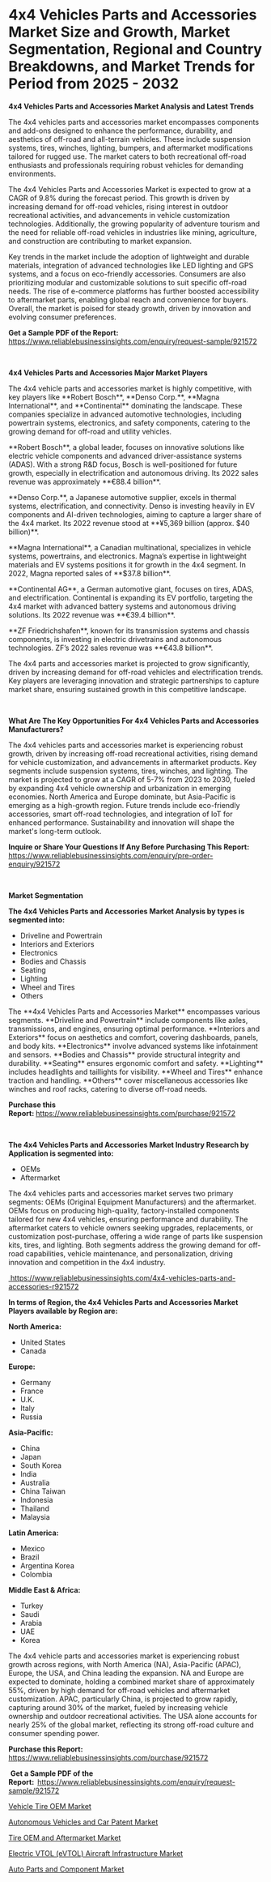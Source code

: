 <p><h1>4x4 Vehicles Parts and Accessories Market Size and Growth, Market Segmentation, Regional and Country Breakdowns, and Market Trends for Period from 2025 -  2032</h1></p><p><strong>4x4 Vehicles Parts and Accessories Market Analysis and Latest Trends</strong></p>
<p><p>The 4x4 vehicles parts and accessories market encompasses components and add-ons designed to enhance the performance, durability, and aesthetics of off-road and all-terrain vehicles. These include suspension systems, tires, winches, lighting, bumpers, and aftermarket modifications tailored for rugged use. The market caters to both recreational off-road enthusiasts and professionals requiring robust vehicles for demanding environments.</p><p>The 4x4 Vehicles Parts and Accessories Market is expected to grow at a CAGR of 9.8% during the forecast period. This growth is driven by increasing demand for off-road vehicles, rising interest in outdoor recreational activities, and advancements in vehicle customization technologies. Additionally, the growing popularity of adventure tourism and the need for reliable off-road vehicles in industries like mining, agriculture, and construction are contributing to market expansion.</p><p>Key trends in the market include the adoption of lightweight and durable materials, integration of advanced technologies like LED lighting and GPS systems, and a focus on eco-friendly accessories. Consumers are also prioritizing modular and customizable solutions to suit specific off-road needs. The rise of e-commerce platforms has further boosted accessibility to aftermarket parts, enabling global reach and convenience for buyers. Overall, the market is poised for steady growth, driven by innovation and evolving consumer preferences.</p></p>
<p><strong>Get a Sample PDF of the Report:&nbsp;</strong> <a href="https://www.reliablebusinessinsights.com/enquiry/request-sample/921572?utm_campaign=62&utm_medium=2&utm_source=Github&utm_content=ia&utm_term=23012025&utm_id=4x4-vehicles-parts-and-accessories">https://www.reliablebusinessinsights.com/enquiry/request-sample/921572</a></p>
<p>&nbsp;</p>
<p><strong>4x4 Vehicles Parts and Accessories Major Market Players</strong></p>
<p><p>The 4x4 vehicle parts and accessories market is highly competitive, with key players like **Robert Bosch**, **Denso Corp.**, **Magna International**, and **Continental** dominating the landscape. These companies specialize in advanced automotive technologies, including powertrain systems, electronics, and safety components, catering to the growing demand for off-road and utility vehicles.</p><p>**Robert Bosch**, a global leader, focuses on innovative solutions like electric vehicle components and advanced driver-assistance systems (ADAS). With a strong R&D focus, Bosch is well-positioned for future growth, especially in electrification and autonomous driving. Its 2022 sales revenue was approximately **€88.4 billion**.</p><p>**Denso Corp.**, a Japanese automotive supplier, excels in thermal systems, electrification, and connectivity. Denso is investing heavily in EV components and AI-driven technologies, aiming to capture a larger share of the 4x4 market. Its 2022 revenue stood at **¥5,369 billion (approx. $40 billion)**.</p><p>**Magna International**, a Canadian multinational, specializes in vehicle systems, powertrains, and electronics. Magna’s expertise in lightweight materials and EV systems positions it for growth in the 4x4 segment. In 2022, Magna reported sales of **$37.8 billion**.</p><p>**Continental AG**, a German automotive giant, focuses on tires, ADAS, and electrification. Continental is expanding its EV portfolio, targeting the 4x4 market with advanced battery systems and autonomous driving solutions. Its 2022 revenue was **€39.4 billion**.</p><p>**ZF Friedrichshafen**, known for its transmission systems and chassis components, is investing in electric drivetrains and autonomous technologies. ZF’s 2022 sales revenue was **€43.8 billion**.</p><p>The 4x4 parts and accessories market is projected to grow significantly, driven by increasing demand for off-road vehicles and electrification trends. Key players are leveraging innovation and strategic partnerships to capture market share, ensuring sustained growth in this competitive landscape.</p></p>
<p>&nbsp;</p>
<p><strong>What Are The Key Opportunities For 4x4 Vehicles Parts and Accessories Manufacturers?</strong></p>
<p><p>The 4x4 vehicles parts and accessories market is experiencing robust growth, driven by increasing off-road recreational activities, rising demand for vehicle customization, and advancements in aftermarket products. Key segments include suspension systems, tires, winches, and lighting. The market is projected to grow at a CAGR of 5-7% from 2023 to 2030, fueled by expanding 4x4 vehicle ownership and urbanization in emerging economies. North America and Europe dominate, but Asia-Pacific is emerging as a high-growth region. Future trends include eco-friendly accessories, smart off-road technologies, and integration of IoT for enhanced performance. Sustainability and innovation will shape the market's long-term outlook.</p></p>
<p><strong>Inquire or Share Your Questions If Any Before Purchasing This Report:</strong> <a href="https://www.reliablebusinessinsights.com/enquiry/pre-order-enquiry/921572?utm_campaign=62&utm_medium=2&utm_source=Github&utm_content=ia&utm_term=23012025&utm_id=4x4-vehicles-parts-and-accessories">https://www.reliablebusinessinsights.com/enquiry/pre-order-enquiry/921572</a></p>
<p>&nbsp;</p>
<p><strong>Market Segmentation</strong></p>
<p><strong>The 4x4 Vehicles Parts and Accessories Market Analysis by types is segmented into:</strong></p>
<p><ul><li>Driveline and Powertrain</li><li>Interiors and Exteriors</li><li>Electronics</li><li>Bodies and Chassis</li><li>Seating</li><li>Lighting</li><li>Wheel and Tires</li><li>Others</li></ul></p>
<p><p>The **4x4 Vehicles Parts and Accessories Market** encompasses various segments. **Driveline and Powertrain** include components like axles, transmissions, and engines, ensuring optimal performance. **Interiors and Exteriors** focus on aesthetics and comfort, covering dashboards, panels, and body kits. **Electronics** involve advanced systems like infotainment and sensors. **Bodies and Chassis** provide structural integrity and durability. **Seating** ensures ergonomic comfort and safety. **Lighting** includes headlights and taillights for visibility. **Wheel and Tires** enhance traction and handling. **Others** cover miscellaneous accessories like winches and roof racks, catering to diverse off-road needs.</p></p>
<p><strong>Purchase this Report:&nbsp;</strong><a href="https://www.reliablebusinessinsights.com/purchase/921572?utm_campaign=62&utm_medium=2&utm_source=Github&utm_content=ia&utm_term=23012025&utm_id=4x4-vehicles-parts-and-accessories">https://www.reliablebusinessinsights.com/purchase/921572</a></p>
<p>&nbsp;</p>
<p><strong>The 4x4 Vehicles Parts and Accessories Market Industry Research by Application is segmented into:</strong></p>
<p><ul><li>OEMs</li><li>Aftermarket</li></ul></p>
<p><p>The 4x4 vehicles parts and accessories market serves two primary segments: OEMs (Original Equipment Manufacturers) and the aftermarket. OEMs focus on producing high-quality, factory-installed components tailored for new 4x4 vehicles, ensuring performance and durability. The aftermarket caters to vehicle owners seeking upgrades, replacements, or customization post-purchase, offering a wide range of parts like suspension kits, tires, and lighting. Both segments address the growing demand for off-road capabilities, vehicle maintenance, and personalization, driving innovation and competition in the 4x4 industry.</p></p>
<p><a href="https://www.reliablebusinessinsights.com/4x4-vehicles-parts-and-accessories-r921572?utm_campaign=62&utm_medium=2&utm_source=Github&utm_content=ia&utm_term=23012025&utm_id=4x4-vehicles-parts-and-accessories">&nbsp;https://www.reliablebusinessinsights.com/4x4-vehicles-parts-and-accessories-r921572</a></p>
<p><strong>In terms of Region, the 4x4 Vehicles Parts and Accessories Market Players available by Region are:</strong></p>
<p>
    <p> <strong> North America: </strong>
        <ul>
            <li>United States</li>
            <li>Canada</li>
        </ul>
        </p> 
    <p> <strong> Europe: </strong>
        <ul>
            <li>Germany</li>
            <li>France</li>
            <li>U.K.</li>
            <li>Italy</li>
            <li>Russia</li>
        </ul>
        </p> 
    <p> <strong> Asia-Pacific: </strong>
        <ul>
            <li>China</li>
            <li>Japan</li>
            <li>South Korea</li>
            <li>India</li>
            <li>Australia</li>
            <li>China Taiwan</li>
            <li>Indonesia</li>
            <li>Thailand</li>
            <li>Malaysia</li>
        </ul>
        </p> 
    <p> <strong> Latin America: </strong>
        <ul>
            <li>Mexico</li>
            <li>Brazil</li>
            <li>Argentina Korea</li>
            <li>Colombia</li>
        </ul>
        </p> 
    <p> <strong> Middle East & Africa: </strong>
        <ul>
            <li>Turkey</li>
            <li>Saudi</li>
            <li>Arabia</li>
            <li>UAE</li>
            <li>Korea</li>
        </ul>
    </p>
    </p>
<p><p>The 4x4 vehicle parts and accessories market is experiencing robust growth across regions, with North America (NA), Asia-Pacific (APAC), Europe, the USA, and China leading the expansion. NA and Europe are expected to dominate, holding a combined market share of approximately 55%, driven by high demand for off-road vehicles and aftermarket customization. APAC, particularly China, is projected to grow rapidly, capturing around 30% of the market, fueled by increasing vehicle ownership and outdoor recreational activities. The USA alone accounts for nearly 25% of the global market, reflecting its strong off-road culture and consumer spending power.</p></p>
<p><strong>Purchase this Report: </strong><a href="https://www.reliablebusinessinsights.com/purchase/921572?utm_campaign=62&utm_medium=2&utm_source=Github&utm_content=ia&utm_term=23012025&utm_id=4x4-vehicles-parts-and-accessories">https://www.reliablebusinessinsights.com/purchase/921572</a></p>
<p>&nbsp;<strong>Get a Sample PDF of the Report:&nbsp;&nbsp;</strong><a href="https://www.reliablebusinessinsights.com/enquiry/request-sample/921572?utm_campaign=62&utm_medium=2&utm_source=Github&utm_content=ia&utm_term=23012025&utm_id=4x4-vehicles-parts-and-accessories">https://www.reliablebusinessinsights.com/enquiry/request-sample/921572</a></p>
<p><strong></strong></p>
<p><p><a href="https://github.com/organophelia8282/Market-Research-Report-List-1/blob/main/vehicle-tire-oem-market.md?utm_campaign=62&utm_medium=2&utm_source=Github&utm_content=ia&utm_term=23012025&utm_id=4x4-vehicles-parts-and-accessories">Vehicle Tire OEM Market</a></p><p><a href="https://github.com/kuhlpage323/Market-Research-Report-List-1/blob/main/autonomous-vehicles-and-car-patent-market.md?utm_campaign=62&utm_medium=2&utm_source=Github&utm_content=ia&utm_term=23012025&utm_id=4x4-vehicles-parts-and-accessories">Autonomous Vehicles and Car Patent Market</a></p><p><a href="https://github.com/jamastodola515/Market-Research-Report-List-1/blob/main/tire-oem-and-aftermarket-market.md?utm_campaign=62&utm_medium=2&utm_source=Github&utm_content=ia&utm_term=23012025&utm_id=4x4-vehicles-parts-and-accessories">Tire OEM and Aftermarket Market</a></p><p><a href="https://github.com/danikabiele541/Market-Research-Report-List-1/blob/main/electric-vtol-evtol-aircraft-infrastructure-market.md?utm_campaign=62&utm_medium=2&utm_source=Github&utm_content=ia&utm_term=23012025&utm_id=4x4-vehicles-parts-and-accessories">Electric VTOL (eVTOL) Aircraft Infrastructure Market</a></p><p><a href="https://github.com/savannabyun726/Market-Research-Report-List-1/blob/main/auto-parts-and-component-market.md?utm_campaign=62&utm_medium=2&utm_source=Github&utm_content=ia&utm_term=23012025&utm_id=4x4-vehicles-parts-and-accessories">Auto Parts and Component Market</a></p></p>